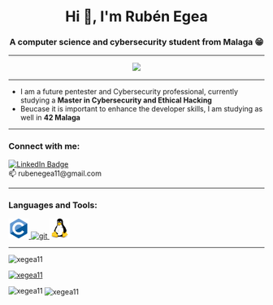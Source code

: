 <h1 align="center">Hi 👋, I'm Rubén Egea</h1>
<h3 align="center">A computer science and cybersecurity student from Malaga  😁</h3>

---

<p align="center"> <img src="https://labs.openai.com/e/m2x1wSFGenHwMThuHk9yafiD/4J8HZ0Z8k0L9a21cIWhVoYQY" </p>
  
---

- I am a future pentester and Cybersecurity professional, currently studying a **Master in Cybersecurity and Ethical Hacking**
- Beucase it is important to enhance the developer skills, I am studying as well in **42 Malaga**

---

<h3 align="left">Connect with me:</h3>
<p align="left">
</p>

<div id="badges">
  <a href="https://www.linkedin.com/in/egeasec">
    <img src="https://img.shields.io/badge/LinkedIn-blue?style=for-the-badge&logo=linkedin&logoColor=white" alt="LinkedIn Badge"/>
  </a>
</div>
📫 rubenegea11@gmail.com

---

<h3 align="left">Languages and Tools:</h3>
<p align="left"> <a href="https://www.cprogramming.com/" target="_blank" rel="noreferrer"> <img src="https://raw.githubusercontent.com/devicons/devicon/master/icons/c/c-original.svg" alt="c" width="40" height="40"/> </a> <a href="https://git-scm.com/" target="_blank" rel="noreferrer"> <img src="https://www.vectorlogo.zone/logos/git-scm/git-scm-icon.svg" alt="git" width="40" height="40"/> </a> <a href="https://www.linux.org/" target="_blank" rel="noreferrer"> <img src="https://raw.githubusercontent.com/devicons/devicon/master/icons/linux/linux-original.svg" alt="linux" width="40" height="40"/> </a> </p>

---

<p align="left"> <img src="https://komarev.com/ghpvc/?username=xegea11&label=Profile%20views&color=0e75b6&style=flat" alt="xegea11" /> </p>

<p align="left"> <a href="https://github.com/ryo-ma/github-profile-trophy"><img src="https://github-profile-trophy.vercel.app/?username=xegea11" alt="xegea11" /></a> </p>

<p><img align="left" src="https://github-readme-stats.vercel.app/api/top-langs?username=xegea11&show_icons=true&locale=en&layout=compact" alt="xegea11" /></p>

<p>&nbsp;<img align="center" src="https://github-readme-stats.vercel.app/api?username=xegea11&show_icons=true&locale=en" alt="xegea11" /></p>

